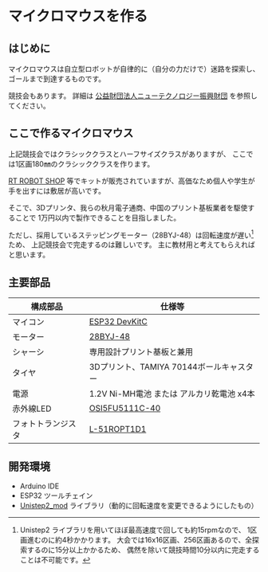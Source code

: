 # マイクロマウスを作る

## はじめに

マイクロマウスは自立型ロボットが自律的に（自分の力だけで）迷路を探索し、 ゴールまで到達するものです。

競技会もあります。
詳細は
[公益財団法人ニューテクノロジー振興財団](https://www.ntf.or.jp/mouse/) 
を参照してください。

## ここで作るマイクロマウス

上記競技会ではクラシッククラスとハーフサイズクラスがありますが、
ここでは1区画180㎜のクラシッククラスを作ります。

[RT ROBOT SHOP](https://www.rt-shop.jp/index.php?main_page=product_info&products_id=4229)
等でキットが販売されていますが、高価なため個人や学生が手を出すには敷居が高いです。

そこで、3Dプリンタ、我らの秋月電子通商、中国のプリント基板業者を駆使することで
1万円以内で製作できることを目指しました。

ただし、採用しているステッピングモーター（28BYJ-48）は回転速度が遅い[^1]ため、
上記競技会で完走するのは難しいです。
主に教材用と考えてもらえればと思います。

## 主要部品

| 構成部品 | 仕様等 |
|-|-|
| マイコン | [ESP32 DevKitC](https://akizukidenshi.com/catalog/g/g115673/) |
| モーター | [28BYJ-48](https://akizukidenshi.com/catalog/g/g113256/) |
| シャーシ | 専用設計プリント基板と兼用 |
| タイヤ   | 3Dプリント、TAMIYA 70144ボールキャスター |
| 電源     | 1.2V Ni-MH電池 または アルカリ乾電池 x4本 |
| 赤外線LED | [OSI5FU5111C-40](https://akizukidenshi.com/catalog/g/g103261/) |
| フォトトランジスタ | [L-51ROPT1D1](https://akizukidenshi.com/catalog/g/g104211/) |

## 開発環境

- Arduino IDE
- ESP32 ツールチェイン
- [Unistep2_mod](https://github.com/daisuke-ym/Unistep2_mod)
ライブラリ（動的に回転速度を変更できるようにしたもの）


[^1]: Unistep2 ライブラリを用いてほぼ最高速度で回しても約15rpmなので、
1区画進むのに約4秒かかります。
大会では16x16区画、256区画あるので、全探索するのに15分以上かかるため、
偶然を除いて競技時間10分以内に完走することは不可能です。
